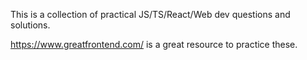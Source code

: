 This is a collection of practical JS/TS/React/Web dev questions and solutions.

https://www.greatfrontend.com/ is a great resource to practice these.
